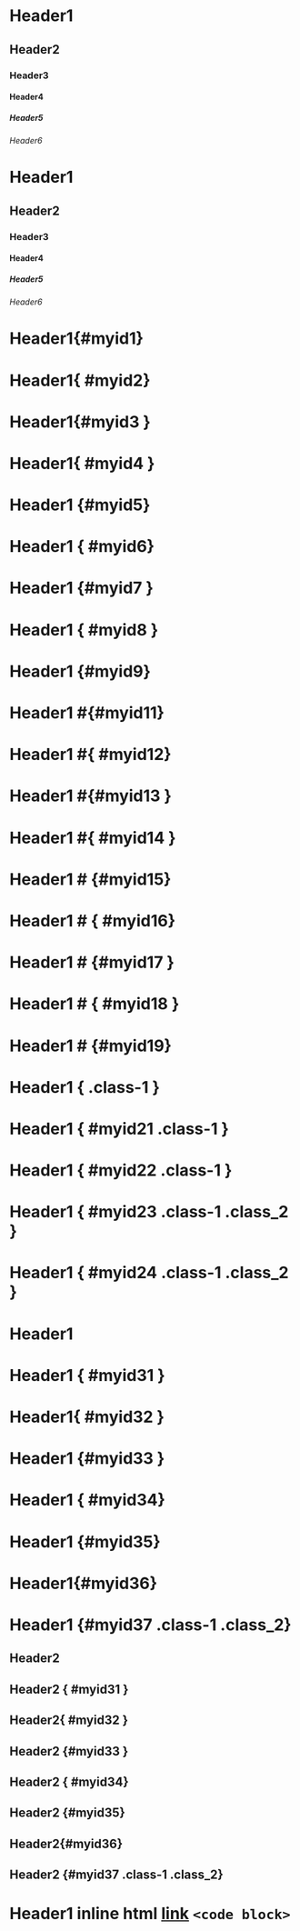 # Header1
## Header2
### Header3
#### Header4
##### Header5
###### Header6

# Header1 #
## Header2 ##
### Header3 ###
#### Header4 ####
##### Header5 #####
###### Header6 ######

# Header1{#myid1}
# Header1{ #myid2}
# Header1{#myid3 }
# Header1{ #myid4 }
# Header1 {#myid5}
# Header1 { #myid6}
# Header1 {#myid7 }
# Header1 { #myid8 }
# Header1  {#myid9}

# Header1 #{#myid11}
# Header1 #{ #myid12}
# Header1 #{#myid13 }
# Header1 #{ #myid14 }
# Header1 # {#myid15}
# Header1 # { #myid16}
# Header1 # {#myid17 }
# Header1 # { #myid18 }
# Header1 #  {#myid19}

# Header1 { .class-1 }
# Header1 { #myid21 .class-1 }
# Header1 { #myid22   .class-1 }
# Header1 { #myid23 .class-1 .class_2 }
# Header1 { #myid24 .class-1 .class_2 }

Header1
=======

Header1 { #myid31 }
=======

Header1{ #myid32 }
=======

Header1 {#myid33 }
=======

Header1 { #myid34}
=======

Header1 {#myid35}
=======

Header1{#myid36}
=======

Header1   {#myid37 .class-1 .class_2}
=======

Header2
-------

Header2 { #myid31 }
-------

Header2{ #myid32 }
-------

Header2 {#myid33 }
-------

Header2 { #myid34}
-------

Header2 {#myid35}
-------

Header2{#myid36}
-------

Header2   {#myid37 .class-1 .class_2}
-------

# Header1 <span>inline html</span> [link](http://example.com) `<code block>`
